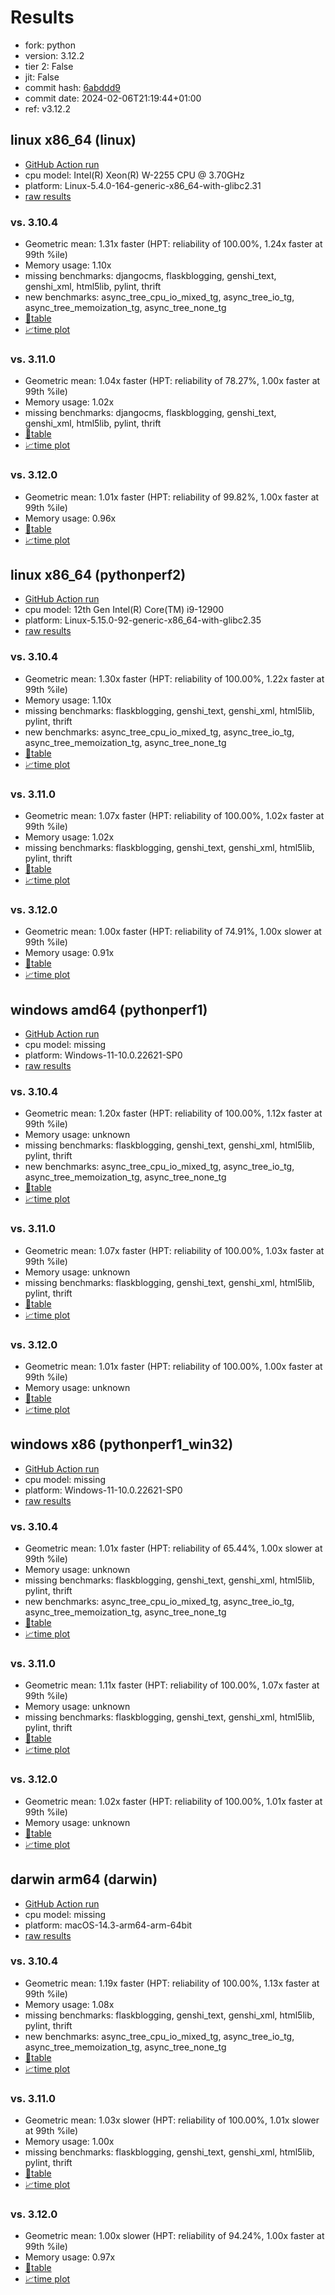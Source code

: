 # Results

- fork: python
- version: 3.12.2
- tier 2: False
- jit: False
- commit hash: [6abddd9](https://github.com/python/cpython/commit/6abddd9)
- commit date: 2024-02-06T21:19:44+01:00
- ref: v3.12.2

## linux x86_64 (linux)

- [GitHub Action run](https://github.com/faster-cpython/benchmarking/actions/runs/7844716907)
- cpu model: Intel(R) Xeon(R) W-2255 CPU @ 3.70GHz
- platform: Linux-5.4.0-164-generic-x86_64-with-glibc2.31
- [raw results](bm-20240206-linux-x86_64-python-v3.12.2-3.12.2-6abddd9.json)

### vs. 3.10.4

- Geometric mean: 1.31x faster (HPT: reliability of 100.00%, 1.24x faster at 99th %ile)
- Memory usage: 1.10x
- missing benchmarks: djangocms, flaskblogging, genshi_text, genshi_xml, html5lib, pylint, thrift
- new benchmarks: async_tree_cpu_io_mixed_tg, async_tree_io_tg, async_tree_memoization_tg, async_tree_none_tg
- [📄table](bm-20240206-linux-x86_64-python-v3.12.2-3.12.2-6abddd9-vs-3.10.4.md)
- [📈time plot](bm-20240206-linux-x86_64-python-v3.12.2-3.12.2-6abddd9-vs-3.10.4.png)

### vs. 3.11.0

- Geometric mean: 1.04x faster (HPT: reliability of 78.27%, 1.00x faster at 99th %ile)
- Memory usage: 1.02x
- missing benchmarks: djangocms, flaskblogging, genshi_text, genshi_xml, html5lib, pylint, thrift
- [📄table](bm-20240206-linux-x86_64-python-v3.12.2-3.12.2-6abddd9-vs-3.11.0.md)
- [📈time plot](bm-20240206-linux-x86_64-python-v3.12.2-3.12.2-6abddd9-vs-3.11.0.png)

### vs. 3.12.0

- Geometric mean: 1.01x faster (HPT: reliability of 99.82%, 1.00x faster at 99th %ile)
- Memory usage: 0.96x
- [📄table](bm-20240206-linux-x86_64-python-v3.12.2-3.12.2-6abddd9-vs-3.12.0.md)
- [📈time plot](bm-20240206-linux-x86_64-python-v3.12.2-3.12.2-6abddd9-vs-3.12.0.png)

## linux x86_64 (pythonperf2)

- [GitHub Action run](https://github.com/faster-cpython/benchmarking/actions/runs/7844716907)
- cpu model: 12th Gen Intel(R) Core(TM) i9-12900
- platform: Linux-5.15.0-92-generic-x86_64-with-glibc2.35
- [raw results](bm-20240206-pythonperf2-x86_64-python-v3.12.2-3.12.2-6abddd9.json)

### vs. 3.10.4

- Geometric mean: 1.30x faster (HPT: reliability of 100.00%, 1.22x faster at 99th %ile)
- Memory usage: 1.10x
- missing benchmarks: flaskblogging, genshi_text, genshi_xml, html5lib, pylint, thrift
- new benchmarks: async_tree_cpu_io_mixed_tg, async_tree_io_tg, async_tree_memoization_tg, async_tree_none_tg
- [📄table](bm-20240206-pythonperf2-x86_64-python-v3.12.2-3.12.2-6abddd9-vs-3.10.4.md)
- [📈time plot](bm-20240206-pythonperf2-x86_64-python-v3.12.2-3.12.2-6abddd9-vs-3.10.4.png)

### vs. 3.11.0

- Geometric mean: 1.07x faster (HPT: reliability of 100.00%, 1.02x faster at 99th %ile)
- Memory usage: 1.02x
- missing benchmarks: flaskblogging, genshi_text, genshi_xml, html5lib, pylint, thrift
- [📄table](bm-20240206-pythonperf2-x86_64-python-v3.12.2-3.12.2-6abddd9-vs-3.11.0.md)
- [📈time plot](bm-20240206-pythonperf2-x86_64-python-v3.12.2-3.12.2-6abddd9-vs-3.11.0.png)

### vs. 3.12.0

- Geometric mean: 1.00x faster (HPT: reliability of 74.91%, 1.00x slower at 99th %ile)
- Memory usage: 0.91x
- [📄table](bm-20240206-pythonperf2-x86_64-python-v3.12.2-3.12.2-6abddd9-vs-3.12.0.md)
- [📈time plot](bm-20240206-pythonperf2-x86_64-python-v3.12.2-3.12.2-6abddd9-vs-3.12.0.png)

## windows amd64 (pythonperf1)

- [GitHub Action run](https://github.com/faster-cpython/benchmarking/actions/runs/7844716907)
- cpu model: missing
- platform: Windows-11-10.0.22621-SP0
- [raw results](bm-20240206-pythonperf1-amd64-python-v3.12.2-3.12.2-6abddd9.json)

### vs. 3.10.4

- Geometric mean: 1.20x faster (HPT: reliability of 100.00%, 1.12x faster at 99th %ile)
- Memory usage: unknown
- missing benchmarks: flaskblogging, genshi_text, genshi_xml, html5lib, pylint, thrift
- new benchmarks: async_tree_cpu_io_mixed_tg, async_tree_io_tg, async_tree_memoization_tg, async_tree_none_tg
- [📄table](bm-20240206-pythonperf1-amd64-python-v3.12.2-3.12.2-6abddd9-vs-3.10.4.md)
- [📈time plot](bm-20240206-pythonperf1-amd64-python-v3.12.2-3.12.2-6abddd9-vs-3.10.4.png)

### vs. 3.11.0

- Geometric mean: 1.07x faster (HPT: reliability of 100.00%, 1.03x faster at 99th %ile)
- Memory usage: unknown
- missing benchmarks: flaskblogging, genshi_text, genshi_xml, html5lib, pylint, thrift
- [📄table](bm-20240206-pythonperf1-amd64-python-v3.12.2-3.12.2-6abddd9-vs-3.11.0.md)
- [📈time plot](bm-20240206-pythonperf1-amd64-python-v3.12.2-3.12.2-6abddd9-vs-3.11.0.png)

### vs. 3.12.0

- Geometric mean: 1.01x faster (HPT: reliability of 100.00%, 1.00x faster at 99th %ile)
- Memory usage: unknown
- [📄table](bm-20240206-pythonperf1-amd64-python-v3.12.2-3.12.2-6abddd9-vs-3.12.0.md)
- [📈time plot](bm-20240206-pythonperf1-amd64-python-v3.12.2-3.12.2-6abddd9-vs-3.12.0.png)

## windows x86 (pythonperf1_win32)

- [GitHub Action run](https://github.com/faster-cpython/benchmarking/actions/runs/7844716907)
- cpu model: missing
- platform: Windows-11-10.0.22621-SP0
- [raw results](bm-20240206-pythonperf1_win32-x86-python-v3.12.2-3.12.2-6abddd9.json)

### vs. 3.10.4

- Geometric mean: 1.01x faster (HPT: reliability of 65.44%, 1.00x slower at 99th %ile)
- Memory usage: unknown
- missing benchmarks: flaskblogging, genshi_text, genshi_xml, html5lib, pylint, thrift
- new benchmarks: async_tree_cpu_io_mixed_tg, async_tree_io_tg, async_tree_memoization_tg, async_tree_none_tg
- [📄table](bm-20240206-pythonperf1_win32-x86-python-v3.12.2-3.12.2-6abddd9-vs-3.10.4.md)
- [📈time plot](bm-20240206-pythonperf1_win32-x86-python-v3.12.2-3.12.2-6abddd9-vs-3.10.4.png)

### vs. 3.11.0

- Geometric mean: 1.11x faster (HPT: reliability of 100.00%, 1.07x faster at 99th %ile)
- Memory usage: unknown
- missing benchmarks: flaskblogging, genshi_text, genshi_xml, html5lib, pylint, thrift
- [📄table](bm-20240206-pythonperf1_win32-x86-python-v3.12.2-3.12.2-6abddd9-vs-3.11.0.md)
- [📈time plot](bm-20240206-pythonperf1_win32-x86-python-v3.12.2-3.12.2-6abddd9-vs-3.11.0.png)

### vs. 3.12.0

- Geometric mean: 1.02x faster (HPT: reliability of 100.00%, 1.01x faster at 99th %ile)
- Memory usage: unknown
- [📄table](bm-20240206-pythonperf1_win32-x86-python-v3.12.2-3.12.2-6abddd9-vs-3.12.0.md)
- [📈time plot](bm-20240206-pythonperf1_win32-x86-python-v3.12.2-3.12.2-6abddd9-vs-3.12.0.png)

## darwin arm64 (darwin)

- [GitHub Action run](https://github.com/faster-cpython/benchmarking/actions/runs/7844716907)
- cpu model: missing
- platform: macOS-14.3-arm64-arm-64bit
- [raw results](bm-20240206-darwin-arm64-python-v3.12.2-3.12.2-6abddd9.json)

### vs. 3.10.4

- Geometric mean: 1.19x faster (HPT: reliability of 100.00%, 1.13x faster at 99th %ile)
- Memory usage: 1.08x
- missing benchmarks: flaskblogging, genshi_text, genshi_xml, html5lib, pylint, thrift
- new benchmarks: async_tree_cpu_io_mixed_tg, async_tree_io_tg, async_tree_memoization_tg, async_tree_none_tg
- [📄table](bm-20240206-darwin-arm64-python-v3.12.2-3.12.2-6abddd9-vs-3.10.4.md)
- [📈time plot](bm-20240206-darwin-arm64-python-v3.12.2-3.12.2-6abddd9-vs-3.10.4.png)

### vs. 3.11.0

- Geometric mean: 1.03x slower (HPT: reliability of 100.00%, 1.01x slower at 99th %ile)
- Memory usage: 1.00x
- missing benchmarks: flaskblogging, genshi_text, genshi_xml, html5lib, pylint, thrift
- [📄table](bm-20240206-darwin-arm64-python-v3.12.2-3.12.2-6abddd9-vs-3.11.0.md)
- [📈time plot](bm-20240206-darwin-arm64-python-v3.12.2-3.12.2-6abddd9-vs-3.11.0.png)

### vs. 3.12.0

- Geometric mean: 1.00x slower (HPT: reliability of 94.24%, 1.00x faster at 99th %ile)
- Memory usage: 0.97x
- [📄table](bm-20240206-darwin-arm64-python-v3.12.2-3.12.2-6abddd9-vs-3.12.0.md)
- [📈time plot](bm-20240206-darwin-arm64-python-v3.12.2-3.12.2-6abddd9-vs-3.12.0.png)

